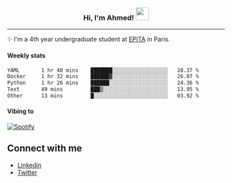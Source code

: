 <!-- Heading -->
<h3 align="center"> Hi, I'm Ahmed! <img src = "https://raw.githubusercontent.com/MartinHeinz/MartinHeinz/master/wave.gif" width = 30px></h3>

<!-- About section -->
---
✨ I'm a 4th year undergraduate student at <a href="https://www.epita.fr/en/">EPITA</a> in Paris.

<h4 align ="left"> Weekly stats </h4>

<!--START_SECTION:waka-->

```txt
YAML       1 hr 40 mins    ███████░░░░░░░░░░░░░░░░░░   28.37 %
Docker     1 hr 32 mins    ██████▓░░░░░░░░░░░░░░░░░░   26.07 %
Python     1 hr 26 mins    ██████░░░░░░░░░░░░░░░░░░░   24.36 %
Text       49 mins         ███▒░░░░░░░░░░░░░░░░░░░░░   13.95 %
Other      13 mins         █░░░░░░░░░░░░░░░░░░░░░░░░   03.92 %
```

<!--END_SECTION:waka-->

<h4 align ="left">Vibing to</h4>

[![Spotify](https://novatorem-ten-lyart.vercel.app/api/spotify)](https://open.spotify.com/user/31knevkvll66tzc3gqtoi6ngjbre)

<!-- Connect section -->

## Connect with me
  * <a href="https://www.linkedin.com/in/ahmed-hassayoune">Linkedin</a>
  * <a href="https://twitter.com/Ahmedhassaaa">Twitter</a>

<!-- Connect section: END -->
